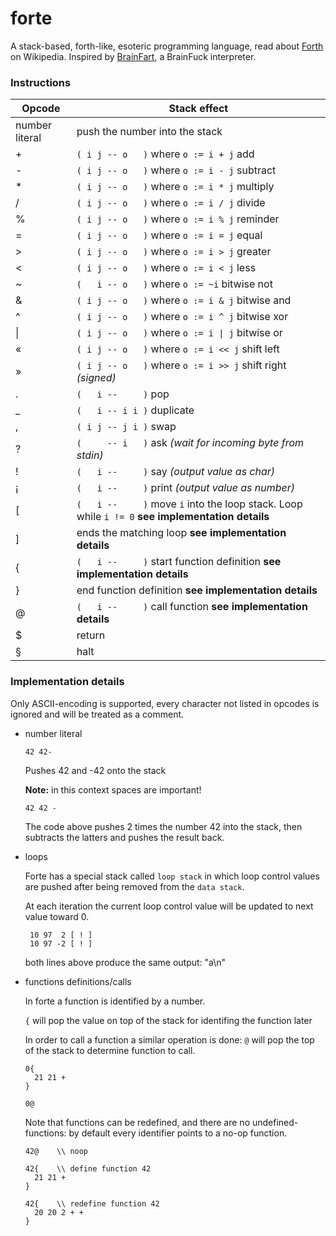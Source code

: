 # forte

A stack-based, forth-like, esoteric programming language, read about [Forth](https://en.wikipedia.org/wiki/Forth_(programming_language)) on Wikipedia.
Inspired by [BrainFart](https://github.com/daddinuz/brainfart), a BrainFuck interpreter.

### Instructions

| Opcode         | Stack effect                                                                          |
|----------------|---------------------------------------------------------------------------------------|
| number literal | push the number into the stack
| \+             | `( i j -- o   )` where `o := i + j`  add
| \-             | `( i j -- o   )` where `o := i - j`  subtract
| \*             | `( i j -- o   )` where `o := i * j`  multiply
| \/             | `( i j -- o   )` where `o := i / j`  divide
| \%             | `( i j -- o   )` where `o := i % j`  reminder
| \=             | `( i j -- o   )` where `o := i = j`  equal
| \>             | `( i j -- o   )` where `o := i > j`  greater
| \<             | `( i j -- o   )` where `o := i < j`  less
| \~             | `(   i -- o   )` where `o := ~i`     bitwise not
| \&             | `( i j -- o   )` where `o := i & j`  bitwise and
| \^             | `( i j -- o   )` where `o := i ^ j`  bitwise xor
| \|             | `( i j -- o   )` where `o := i \| j` bitwise or
| «              | `( i j -- o   )` where `o := i << j` shift left
| »              | `( i j -- o   )` where `o := i >> j` shift right *(signed)*
| \.             | `(   i --     )`                     pop
| \_             | `(   i -- i i )`                     duplicate
| \,             | `( i j -- j i )`                     swap
| \?             | `(     -- i   )`                     ask *(wait for incoming byte from stdin)*
| \!             | `(   i --     )`                     say *(output value as char)*
| ¡              | `(   i --     )`                     print *(output value as number)*
| \[             | `(   i --     )`                     move `i` into the loop stack. Loop while `i != 0` **see implementation details**
| \]             |                                      ends the matching loop **see implementation details**
| \{             | `(   i --     )`                     start function definition **see implementation details**
| \}             |                                      end function definition **see implementation details**
| @              | `(   i --     )`                     call function **see implementation details**
| $              |                                      return
| §              |                                      halt

### Implementation details

Only ASCII-encoding is supported, every character not listed in opcodes is ignored and will be treated as a comment.

- number literal
  
  ```
  42 42-
  ```
  
  Pushes 42 and -42 onto the stack
  
  **Note:** in this context spaces are important!
  
  ```
  42 42 -
  ```
  
  The code above pushes 2 times the number 42 into the stack,
  then subtracts the latters and pushes the result back.

- loops
  
  Forte has a special stack called `loop stack` in which loop control values
  are pushed after being removed from the `data stack`.
  
  At each iteration the current loop control value will be updated to next value toward 0.
  
  ```
   10 97  2 [ ! ]
   10 97 -2 [ ! ]
  ```
  
  both lines above produce the same output: "a\n"

- functions definitions/calls
  
  In forte a function is identified by a number.
  
  `{` will pop the value on top of the stack for identifing the function later
  
  In order to call a function a similar operation is done:
  `@` will pop the top of the stack to determine function to call.
  
  ```
  0{
    21 21 +
  }
  
  0@
  ```
  
  Note that functions can be redefined, and there are no undefined-functions: by default every identifier points to a no-op function.
  
  ```
  42@    \\ noop
  
  42{    \\ define function 42
    21 21 +
  }
  
  42{    \\ redefine function 42
    20 20 2 + +
  }
  ```
